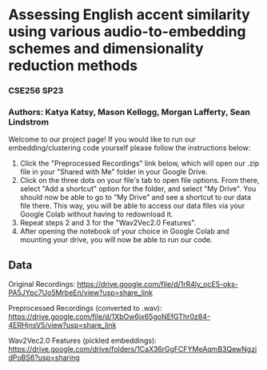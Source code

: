 # Assessing English accent similarity using various audio-to-embedding schemes and dimensionality reduction methods

### CSE256 SP23
### Authors: Katya Katsy, Mason Kellogg, Morgan Lafferty, Sean Lindstrom

Welcome to our project page! If you would like to run our embedding/clustering code yourself please follow the instructions below:

1. Click the "Preprocessed Recordings" link below, which will open our .zip file in your "Shared with Me" folder in your Google Drive.
2. Click on the three dots on your file's tab to open file options. From there, select "Add a shortcut" option for the folder, and select "My Drive". You should now be able to go to "My Drive" and see a shortcut to our data file there. This way, you will be able to access our data files via your Google Colab without having to redownload it.
3. Repeat steps 2 and 3 for the "Wav2Vec2.0 Features".
4. After opening the notebook of your choice in Google Colab and mounting your drive, you will now be able to run our code.

##  Data
Original Recordings: https://drive.google.com/file/d/1rR4ly_ocE5-oks-PA5JYpc7Uo5MrbeEn/view?usp=share_link

Preprocessed Recordings (converted to .wav): https://drive.google.com/file/d/1XbOw6jx65goNEfGThr0z84-4ERHjnsV5/view?usp=share_link

Wav2Vec2.0 Features (pickled embeddings): https://drive.google.com/drive/folders/1CaX36rGgFCFYMeAqmB3QewNgzidPoBS6?usp=sharing

